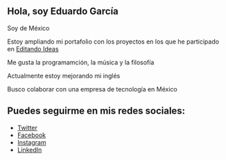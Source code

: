 ## Hola, soy Eduardo García

Soy de México

Estoy ampliando mi portafolio con los proyectos en los que he participado en [Editando Ideas](https://editandoideas.com/)

Me gusta la programamción, la música y la filosofía

Actualmente estoy mejorando mi inglés

Busco colaborar con una empresa de tecnología en México



## Puedes seguirme en mis redes sociales:
- [Twitter](https://twitter.com/eedygarcia)
- [Facebook](https://www.facebook.com/3ddy.garcia/)
- [Instagram](https://www.instagram.com/eedy.garcia/)
- [LinkedIn](https://www.linkedin.com/in/eduardo-garc%C3%ADa-877aaa96/)
